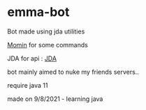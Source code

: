 # emma-bot

Bot made using jda utilities

[Momin](https://github.com/MOMIN5/Discord-Bot-Java) for some commands

JDA for api : [JDA](https://github.com/DV8FromTheWorld/JDA)

bot mainly aimed to nuke my friends servers..

require java 11

made on 9/8/2021 - learning java 
